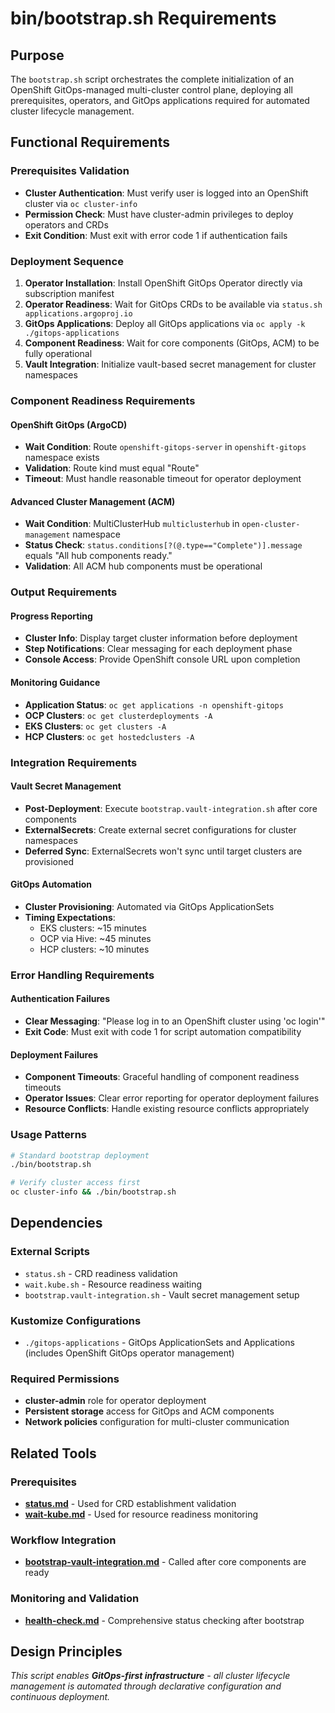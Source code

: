 # bin/bootstrap.sh Requirements

## Purpose

The `bootstrap.sh` script orchestrates the complete initialization of an OpenShift GitOps-managed multi-cluster control plane, deploying all prerequisites, operators, and GitOps applications required for automated cluster lifecycle management.

## Functional Requirements

### Prerequisites Validation
- **Cluster Authentication**: Must verify user is logged into an OpenShift cluster via `oc cluster-info`
- **Permission Check**: Must have cluster-admin privileges to deploy operators and CRDs
- **Exit Condition**: Must exit with error code 1 if authentication fails

### Deployment Sequence
1. **Operator Installation**: Install OpenShift GitOps Operator directly via subscription manifest
2. **Operator Readiness**: Wait for GitOps CRDs to be available via `status.sh applications.argoproj.io`
3. **GitOps Applications**: Deploy all GitOps applications via `oc apply -k ./gitops-applications`
4. **Component Readiness**: Wait for core components (GitOps, ACM) to be fully operational
5. **Vault Integration**: Initialize vault-based secret management for cluster namespaces

### Component Readiness Requirements

#### OpenShift GitOps (ArgoCD)
- **Wait Condition**: Route `openshift-gitops-server` in `openshift-gitops` namespace exists
- **Validation**: Route kind must equal "Route"
- **Timeout**: Must handle reasonable timeout for operator deployment

#### Advanced Cluster Management (ACM)
- **Wait Condition**: MultiClusterHub `multiclusterhub` in `open-cluster-management` namespace
- **Status Check**: `status.conditions[?(@.type=="Complete")].message` equals "All hub components ready."
- **Validation**: All ACM hub components must be operational

### Output Requirements

#### Progress Reporting
- **Cluster Info**: Display target cluster information before deployment
- **Step Notifications**: Clear messaging for each deployment phase
- **Console Access**: Provide OpenShift console URL upon completion

#### Monitoring Guidance
- **Application Status**: `oc get applications -n openshift-gitops`
- **OCP Clusters**: `oc get clusterdeployments -A`
- **EKS Clusters**: `oc get clusters -A`
- **HCP Clusters**: `oc get hostedclusters -A`

### Integration Requirements

#### Vault Secret Management
- **Post-Deployment**: Execute `bootstrap.vault-integration.sh` after core components
- **ExternalSecrets**: Create external secret configurations for cluster namespaces
- **Deferred Sync**: ExternalSecrets won't sync until target clusters are provisioned

#### GitOps Automation
- **Cluster Provisioning**: Automated via GitOps ApplicationSets
- **Timing Expectations**: 
  - EKS clusters: ~15 minutes
  - OCP via Hive: ~45 minutes  
  - HCP clusters: ~10 minutes

### Error Handling Requirements

#### Authentication Failures
- **Clear Messaging**: "Please log in to an OpenShift cluster using 'oc login'"
- **Exit Code**: Must exit with code 1 for script automation compatibility

#### Deployment Failures
- **Component Timeouts**: Graceful handling of component readiness timeouts
- **Operator Issues**: Clear error reporting for operator deployment failures
- **Resource Conflicts**: Handle existing resource conflicts appropriately

### Usage Patterns

```bash
# Standard bootstrap deployment
./bin/bootstrap.sh

# Verify cluster access first
oc cluster-info && ./bin/bootstrap.sh
```

## Dependencies

### External Scripts
- `status.sh` - CRD readiness validation
- `wait.kube.sh` - Resource readiness waiting
- `bootstrap.vault-integration.sh` - Vault secret management setup

### Kustomize Configurations
- `./gitops-applications` - GitOps ApplicationSets and Applications (includes OpenShift GitOps operator management)

### Required Permissions
- **cluster-admin** role for operator deployment
- **Persistent storage** access for GitOps and ACM components
- **Network policies** configuration for multi-cluster communication

## Related Tools

### Prerequisites
- **[status.md](./status.md)** - Used for CRD establishment validation
- **[wait-kube.md](./wait-kube.md)** - Used for resource readiness monitoring

### Workflow Integration  
- **[bootstrap-vault-integration.md](./bootstrap-vault-integration.md)** - Called after core components are ready

### Monitoring and Validation
- **[health-check.md](./health-check.md)** - Comprehensive status checking after bootstrap

## Design Principles

*This script enables **GitOps-first infrastructure** - all cluster lifecycle management is automated through declarative configuration and continuous deployment.*